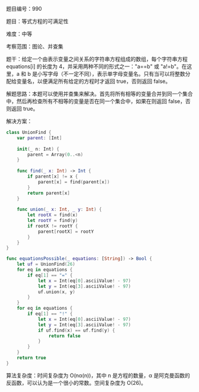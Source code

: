 题目编号：990

题目：等式方程的可满足性

难度：中等

考察范围：图论、并查集

题干：给定一个由表示变量之间关系的字符串方程组成的数组，每个字符串方程 equations[i] 的长度为 4，并采用两种不同的形式之一："a==b" 或 "a!=b"。在这里，a 和 b 是小写字母（不一定不同），表示单字母变量名。只有当可以将整数分配给变量名，以便满足所有给定的方程时才返回 true，否则返回 false。 

解题思路：本题可以使用并查集来解决。首先将所有相等的变量合并到同一个集合中，然后再检查所有不相等的变量是否在同一个集合中，如果在则返回 false，否则返回 true。

解决方案：

```swift
class UnionFind {
    var parent: [Int]
    
    init(_ n: Int) {
        parent = Array(0..<n)
    }
    
    func find(_ x: Int) -> Int {
        if parent[x] != x {
            parent[x] = find(parent[x])
        }
        return parent[x]
    }
    
    func union(_ x: Int, _ y: Int) {
        let rootX = find(x)
        let rootY = find(y)
        if rootX != rootY {
            parent[rootX] = rootY
        }
    }
}

func equationsPossible(_ equations: [String]) -> Bool {
    let uf = UnionFind(26)
    for eq in equations {
        if eq[1] == "=" {
            let x = Int(eq[0].asciiValue! - 97)
            let y = Int(eq[3].asciiValue! - 97)
            uf.union(x, y)
        }
    }
    for eq in equations {
        if eq[1] == "!" {
            let x = Int(eq[0].asciiValue! - 97)
            let y = Int(eq[3].asciiValue! - 97)
            if uf.find(x) == uf.find(y) {
                return false
            }
        }
    }
    return true
}
```

算法复杂度：时间复杂度为 O(nα(n))，其中 n 是方程的数量，α 是阿克曼函数的反函数，可以认为是一个很小的常数。空间复杂度为 O(26)。